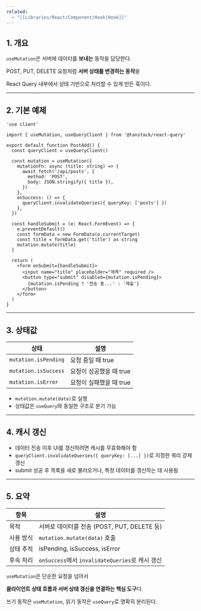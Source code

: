 ```yaml
---
related:
  - "[[Libraries/React/Component/Hook|Hook]]"
---
```

## 1. 개요

`useMutation`은 서버에 데이터를 **보내는** 동작을 담당한다.

POST, PUT, DELETE 요청처럼 **서버 상태를 변경하는 동작**을

React Query 내부에서 상태 기반으로 처리할 수 있게 만든 훅이다.

---

## 2. 기본 예제

```tsx
'use client'

import { useMutation, useQueryClient } from '@tanstack/react-query'

export default function PostAdd() {
  const queryClient = useQueryClient()

  const mutation = useMutation({
    mutationFn: async (title: string) => {
      await fetch('/api/posts', {
        method: 'POST',
        body: JSON.stringify({ title }),
      })
    },
    onSuccess: () => {
      queryClient.invalidateQueries({ queryKey: ['posts'] })
    },
  })

  const handleSubmit = (e: React.FormEvent) => {
    e.preventDefault()
    const formData = new FormData(e.currentTarget)
    const title = formData.get('title') as string
    mutation.mutate(title)
  }

  return (
    <form onSubmit={handleSubmit}>
      <input name="title" placeholder="제목" required />
      <button type="submit" disabled={mutation.isPending}>
        {mutation.isPending ? '전송 중...' : '제출'}
      </button>
    </form>
  )
}

```

---

## 3. 상태값

|상태|설명|
|---|---|
|`mutation.isPending`|요청 중일 때 true|
|`mutation.isSuccess`|요청이 성공했을 때 true|
|`mutation.isError`|요청이 실패했을 때 true|

- `mutation.mutate(data)`로 실행
- 상태값은 `useQuery`와 동일한 구조로 분기 가능

---

## 4. 캐시 갱신

- 데이터 전송 이후 UI를 갱신하려면 캐시를 무효화해야 함
- `queryClient.invalidateQueries({ queryKey: [...] })`로 지정한 쿼리 강제 갱신
- submit 성공 후 목록을 새로 불러오거나, 특정 데이터를 갱신하는 데 사용됨

---

## 5. 요약

|항목|설명|
|---|---|
|목적|서버로 데이터를 전송 (POST, PUT, DELETE 등)|
|사용 방식|`mutation.mutate(data)` 호출|
|상태 추적|isPending, isSuccess, isError|
|후속 처리|`onSuccess`에서 `invalidateQueries`로 캐시 갱신|

`useMutation`은 단순한 요청을 넘어서

**클라이언트 상태 흐름과 서버 상태 갱신을 연결하는 핵심 도구**다.

쓰기 동작은 `useMutation`, 읽기 동작은 `useQuery`로 명확히 분리된다.